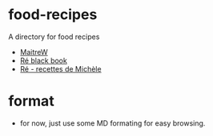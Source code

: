 # food-recipes
A directory for food recipes

* [MaitreW](MaitreW/)
* [Ré black book](Re_black_book/)
* [Ré - recettes de Michèle](Re_Michele/)

# format

* for now, just use some MD formating for easy browsing.
